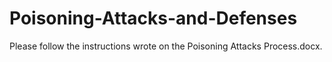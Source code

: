# Poisoning-Attacks-and-Defenses
Please follow the instructions wrote on the Poisoning Attacks Process.docx.
